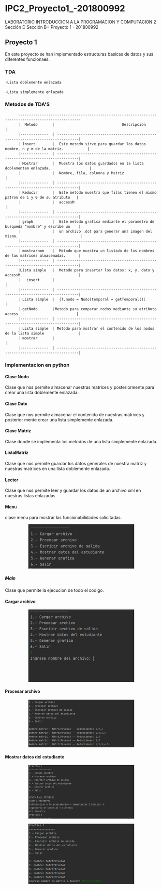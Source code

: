 # IPC2_Proyecto1_-201800992
LABORATORIO INTRODUCCION A LA PROGRAMACION Y COMPUTACION 2 Sección D
Sección B+
Proyecto 1 - 201800992

## Proyecto 1
En este proyecto se han implementado estructuras basicas de datos y sus diferentes funcionaes. 
### TDA

```
-Lista doblemente enlazada

-Lista simplemente enlazada

```
### Metodos de TDA'S
```
      ---------------------------------------------------------------------------------------------------
      |  Metodo       |                               Descripción                                       |
      |-------------  | --------------------------------------------------------------------------------|
      | Insert        |  Este metodo sirve para guardar los datos nombre, n y m de la matriz.           |
      |-------------  | --------------------------------------------------------------------------------|
      | Mostrar       |  Muestra los datos guardados en la lista doblementen enlazada.                  |
      |               |  Nombre, fila, columna y Matriz                                                 |
      |-------------  | --------------------------------------------------------------------------------|
      | Reducir       |  Este metodo muestra que filas tienen el mismo patron de 1 y 0 de su atributo   |
      |               |  accessM                                                                        |
      |-------------  | --------------------------------------------------------------------------------|
      | graph         |  Este metodo grafica mediante el parametro de busqueda "nombre" y escribe un    |
      |               |  un archivo .dot para generar una imagen del mismo.                             |
      |-------------  | --------------------------------------------------------------------------------|
      | mostrarnom    |  Metodo que muestra un listado de los nombres de las matrices almacenadas.      |
      |-------------  | --------------------------------------------------------------------------------|
      |Lista simple   |  Metodo para insertar los datos: x, y, dato y accessM.                          |
      |   insert      |                                                                                 |
      |-------------  | --------------------------------------------------------------------------------|
      | Lista simple  |  {T.nodo = Nodo(temporal = getTemporal())                                       |
      | getNodo       |Metodo para comparar nodos mediante su atributo access                           |
      |-------------  | --------------------------------------------------------------------------------|
      | Lista simple  | Metodo para mostrar el contenido de los nodos de la lista simple                |
      | mostrar       |                                                                                 |
      |-------------  | --------------------------------------------------------------------------------|
```
### Implementacion en python
#### Clase Nodo
Clase que nos permite almacenar nuestras matrices y posteriormente para crear una lista doblemente enlazada.

#### Clase Dato
Clase que nos permite almacenar el contenido de nuestras matrices y posterior mente crear una lista simplemente enlazada. 

#### Clase Matriz
Clase donde se implementa los metodos de una lista simplemente enlazada. 

#### ListaMatriz
Clase que nos permite guardar los datos generales de nuestra matriz y nuestras matrices en una lista doblemente enlazada. 

#### Lector
Clase que nos permite leer y guardar los datos de un archivo xml en nuestras listas enlazadas.

#### Menu
clase menu para mostrar las funcionabilidades solicitadas.

<p align="center">
  <img src="img/1.PNG" width="350" alt="Menu">
</p>

##### Main
Clase que permite la ejecucion de todo el codigo.

#### Cargar archivo

<p align="center">
  <img src="img/2.PNG" width="350" alt="Menu">
</p>

#### Procesar archivo

<p align="center">
  <img src="img/3.PNG" width="350" alt="Menu">
</p>

#### Mostrar datos del estudiante

<p align="center">
  <img src="img/4.PNG" width="350" alt="Menu">
</p>

<p align="center">
  <img src="img/5.PNG" width="350" alt="Menu">
</p>